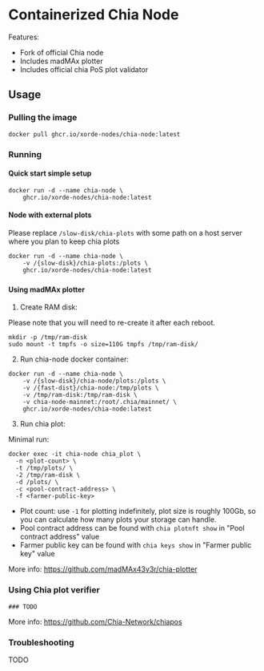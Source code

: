 # Containerized Chia Node

Features:
- Fork of official Chia node
- Includes madMAx plotter
- Includes official chia PoS plot validator

## Usage

### Pulling the image

```shell
docker pull ghcr.io/xorde-nodes/chia-node:latest
```

### Running

#### Quick start simple setup

```shell
docker run -d --name chia-node \
	ghcr.io/xorde-nodes/chia-node:latest
```

#### Node with external plots

Please replace `/slow-disk/chia-plots` with some path on a host server where you plan to keep chia plots

```shell
docker run -d --name chia-node \
    -v /{slow-disk}/chia-plots:/plots \
	ghcr.io/xorde-nodes/chia-node:latest
```

### 

#### Using madMAx plotter

1. Create RAM disk:

Please note that you will need to re-create it after each reboot.

```shell
mkdir -p /tmp/ram-disk
sudo mount -t tmpfs -o size=110G tmpfs /tmp/ram-disk/
```

2. Run chia-node docker container:

```shell
docker run -d --name chia-node \
    -v /{slow-disk}/chia-node/plots:/plots \
    -v /{fast-dist}/chia-node:/tmp/plots \
    -v /tmp/ram-disk:/tmp/ram-disk \
    -v chia-node-mainnet:/root/.chia/mainnet/ \
	ghcr.io/xorde-nodes/chia-node:latest
```

3. Run chia plot:

Minimal run:

```shell
docker exec -it chia-node chia_plot \
  -n <plot-count> \
  -t /tmp/plots/ \
  -2 /tmp/ram-disk \
  -d /plots/ \
  -c <pool-contract-address> \
  -f <farmer-public-key> 
```

- Plot count: use `-1` for plotting indefinitely, plot size is roughly 100Gb, so you can calculate how many plots your storage can handle.
- Pool contract address can be found with `chia plotnft show` in "Pool contract address" value
- Farmer public key can be found with `chia keys show` in "Farmer public key" value

More info: https://github.com/madMAx43v3r/chia-plotter

### Using Chia plot verifier

```shell
### TODO
```

More info: https://github.com/Chia-Network/chiapos

### Troubleshooting

TODO
